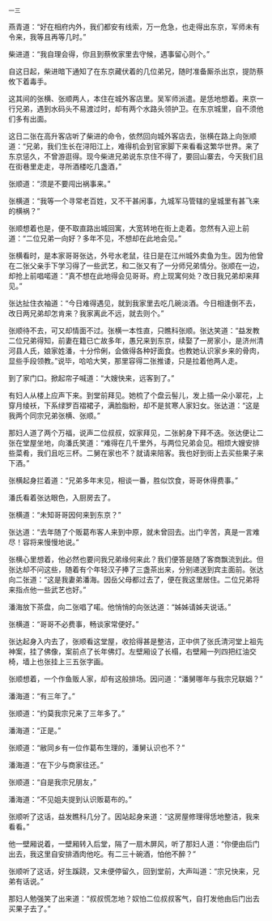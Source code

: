     一三 

   燕青道：“好在相府内外，我们都安有线索，万一危急，也走得出东京，军师未有令来，我等且再等几时。”

   柴进道：“我自理会得，你且到蔡攸家里去守候，遇事留心则个。”

   自这日起，柴进暗下通知了在东京藏伏着的几位弟兄，随时准备厮杀出京，提防蔡攸下着毒手。

   这其间的张横、张顺两人，本住在城外客店里。吴军师派遣。是恁地想着。来京一行兄弟，遇到水码头不易渡过时，却有两个水路头领护卫。在东京城里，自不须他们多有出面。

   这日二张在高升客店听了柴进的命令，依然回向城外客店去，张横在路上向张顺道：“兄弟，我们生长在浔阳江上，难得机会到官家脚下来看看这繁华世界。来了东京惩久，不曾游逛得。现今柴进兄弟说东京住不得了，要回山寨去，今天我们且在街巷里走走，寻所酒楼吃几盏酒，”

   张顺道：“须是不要闯出祸事来。”

   张横道：“我等一个寻常老百姓，又不干甚闲事，九城军马管辖的皇城里有甚飞来的横祸？”

   张顺想着也是，便不取直路出城回寓，大宽转地在街上走着。忽然有入迎上前道：“二位兄弟一向好？多年不见，不想却在此地会见。”

   张横看时，是本家哥哥张达，外号水老鼠，往日是在江州城外卖鱼为生。因为他曾在二张父亲手下学习得了一些武艺，和二张又有了一分师兄弟情分。张顺在一边，却抢上前唱喏道：“真不想在此地得会见哥哥。府上现寓何处？改日我兄弟却来拜见。”

   张达扯住衣袖道：“今日难得遇见，就到我家里去吃几碗淡酒。今日相逢倒不去，改日两兄弟却怎肯来？我家离此不远，就去则个。”

   张顺待不去，可又却情面不过。张横一本性直，只瞧科张顺。张达笑道：“益发教二位兄弟得知，前妻在籍已亡故多年，愚兄来到东京，续娶了一房家小，是济州清河县人氏，娘家姓潘，十分伶俐，会做得各种好面食。也教她认识家乡来的骨肉，显些手段领教。”说毕，哈哈大笑，那里容得二张推诿，只是拉着他两人走。

   到了家门口。掀起帘子喊道：“大嫂快来，远客到了。”

   有妇人从楼上应声下来。到堂前拜见。她梳了个盘云髻儿，发上插一朵小翠花，上穿月绫袄，下系绿罗百褶裙子，满脸脂粉，却不是贫寒人家妇女。张达道：“这是我两个同宗兄弟张横、张顺。”

   那妇人道了两个万福，说声二位叔叔，奴家拜见，二张躬身下拜不迭。张达便让二张在堂屋坐地，向潘氏笑道：“难得在几千里外，与两位兄弟会见。相烦大嫂安排些菜肴，我们且吃三杯。二舅在家也不？就请来陪客。我也好到街上去买些果子来下酒。”

   张横起身拦着道：“兄弟多年末见，相谈一番，胜似饮食，哥哥休得费事。”

   潘氏看着张达眼色，入厨房去了。

   张横道：“未知哥哥因何来到东京？”

   张达道：“去年随了个贩葛布客人来到中原，就未曾回去。出门辛苦，真是一言难尽！容将来慢慢地说。”

   张横心里想着，他必然也要问我兄弟缘何来此？我们便答是随了客商飘流到此。但张达却不问这些，随着有个年轻汉子捧了三盏茶出来，分别递送到宾主面前。张达向二张道：“这是我妻弟潘海。因岳父母都过去了，便在我这里居住。二位兄弟将来指点他一些武艺也好。”

   潘海放下茶盘，向二张唱了喏。他悄悄的向张达道：“姊姊请姊夫说话。”

   张横道：“哥哥不必费事，畅谈家常便好。”

   张达起身入内去了，张顺看这堂屋，收拾得甚是整洁，正中供了张氏清河堂上祖先神案，挂了佛像，案前点了长年佛灯。左壁厢设了长榻，右壁厢一列四把红油交椅，墙上也张挂上三五张字画。

   张顺想着，一个作鱼贩人家，却有这般排场。因问道：“潘舅哪年与我宗兄联姻？”

   潘海道：“有三年了。”

   张顺道：“约莫我宗兄来了三年多了。”

   潘海道：“正是。”

   张顺道：“敝同乡有一位作葛布生理的，潘舅认识也不？”

   潘海道：“在下少与商家往还。”

   张顺道：“自是我宗兄朋友，”

   潘海道：“不见姐夫提到认识贩葛布的。”

   张顺听了这话，益发瞧科几分了。因站起身来道：“这房屋修理得恁地整洁，我来看看。”

   他一壁厢说着，一壁厢转入后堂，隔了一扇木屏风，听了那妇人道：“你便由后门出去，我这里自安排酒肉他吃。有二三十碗酒，怕他不醉？”

   张顺听了这话，好生蹊跷，又未便停留久，回到堂前，大声叫道：“宗兄快来，兄弟有话说。”

   那妇人勉强笑了出来道：“叔叔慌怎地？奴怕二位叔叔客气，自打发他由后门出去买果子去了。”

